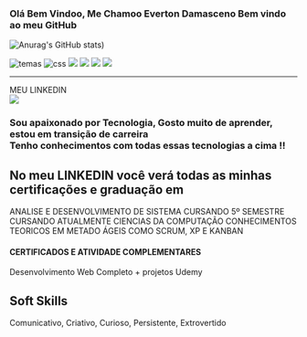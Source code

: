### Olá Bem Vindoo, Me Chamoo Everton Damasceno Bem vindo ao meu GitHub

![Anurag's GitHub stats](https://github-readme-stats.vercel.app/api?username=Eveton22&show_icons=true&theme=dracula))

![temas](https://img.shields.io/badge/HTML5-E34F26?style=for-the-badge&logo=html5&logoColor=white)
![css](https://img.shields.io/badge/CSS3-1572B6?style=for-the-badge&logo=css3&logoColor=white)
![](https://img.shields.io/badge/JavaScript-F7DF1E?style=for-the-badge&logo=javascript&logoColor=black)
![](https://img.shields.io/badge/React-20232A?style=for-the-badge&logo=react&logoColor=61DAFB)
![](https://img.shields.io/badge/Node.js-43853D?style=for-the-badge&logo=node.js&logoColor=white)
![](https://img.shields.io/badge/PHP-777BB4?style=for-the-badge&logo=php&logoColor=white)
<hr>

MEU LINKEDIN<BR/>
[![](https://img.shields.io/badge/LinkedIn-0077B5?style=for-the-badge&logo=linkedin&logoColor=white)](https://www.linkedin.com/in/everton-damasceno-da-silva/)

###   Sou apaixonado por Tecnologia, Gosto muito de aprender, estou em transição de carreira <br/> Tenho conhecimentos com todas essas tecnologias a cima !!
## No meu LINKEDIN você verá todas as minhas certificações e graduação em
ANALISE E DESENVOLVIMENTO DE SISTEMA CURSANDO 5º SEMESTRE<BR/>
CURSANDO ATUALMENTE CIENCIAS DA COMPUTAÇÃO
CONHECIMENTOS TEORICOS EM METADO ÁGEIS COMO SCRUM, XP E KANBAN

<h4>CERTIFICADOS E ATIVIDADE COMPLEMENTARES</h4>

Desenvolvimento Web Completo + projetos Udemy


## Soft Skills 

Comunicativo,
Criativo,
Curioso,
Persistente,
Extrovertido 



